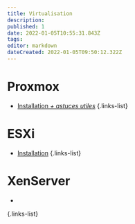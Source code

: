 ```yaml
---
title: Virtualisation
description: 
published: 1
date: 2022-01-05T10:55:31.843Z
tags: 
editor: markdown
dateCreated: 2022-01-05T09:50:12.322Z
---
```


# Proxmox
- [Installation *+ astuces utiles*](/Virtualisation/proxmox/installation)
{.links-list}

# ESXi
- [Installation](/Virtualisation/ESXi/Installation)
{.links-list}

# XenServer
- 
{.links-list}